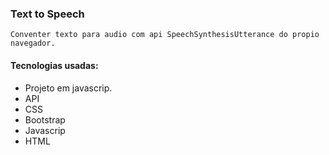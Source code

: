 

### Text to Speech

`Conventer texto para audio com api SpeechSynthesisUtterance do propio navegador.`

#### Tecnologias usadas:
- Projeto em javascrip.
- API
- CSS
- Bootstrap
- Javascrip
- HTML
